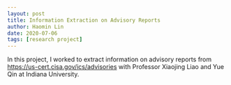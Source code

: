 ```yaml
---
layout: post
title: Information Extraction on Advisory Reports
author: Haomin Lin
date: 2020-07-06
tags: [research project]
---
```


In this project, I worked to extract information on advisory reports from https://us-cert.cisa.gov/ics/advisories with Professor Xiaojing Liao and Yue Qin at Indiana University.
